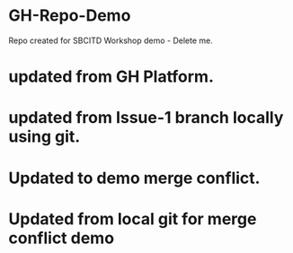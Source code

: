 # GH-Repo-Demo
Repo created for SBCITD Workshop demo - Delete me.
# updated from GH Platform.
# updated from Issue-1 branch locally using git.


# Updated to demo merge conflict.


# Updated from local git for merge conflict demo

